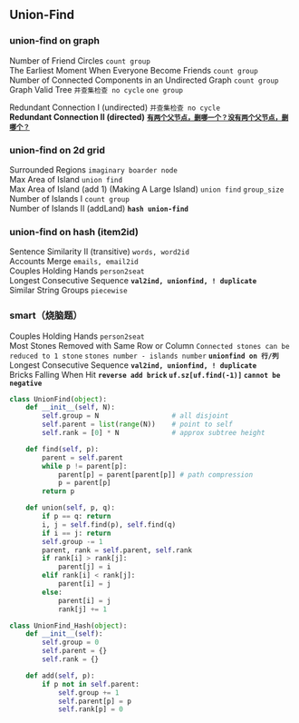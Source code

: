 ## Union-Find


### union-find on graph

Number of Friend Circles `count group`   
The Earliest Moment When Everyone Become Friends `count group`   
Number of Connected Components in an Undirected Graph `count group`    
Graph Valid Tree `并查集检查 no cycle` `one group`    

Redundant Connection I (undirected) `并查集检查 no cycle`     
**Redundant Connection II (directed)** [**`有两个父节点，删哪一个？没有两个父节点，删哪个？`**](https://leetcode.com/problems/redundant-connection-ii/discuss/278105/topic)     


### union-find on 2d grid
Surrounded Regions `imaginary boarder node`      
Max Area of Island `union find`     
Max Area of Island (add 1) (Making A Large Island) `union find` `group_size`    
Number of Islands I `count group`     
Number of Islands II (addLand) **`hash union-find`**    


### union-find on hash (item2id)
Sentence Similarity II (transitive) `words, word2id`    
Accounts Merge `emails, email2id`      
Couples Holding Hands `person2seat`       
Longest Consecutive Sequence **`val2ind, unionfind, ! duplicate`**        
Similar String Groups `piecewise`   


### smart（烧脑题）

Couples Holding Hands `person2seat`       
Most Stones Removed with Same Row or Column  `Connected stones can be reduced to 1 stone` `stones number - islands number` **`unionfind on 行/列`**         
Longest Consecutive Sequence **`val2ind, unionfind, ! duplicate`**        
Bricks Falling When Hit **`reverse add brick` `uf.sz[uf.find(-1)]` `cannot be negative`**              


``` python
class UnionFind(object):
    def __init__(self, N):
        self.group = N                  # all disjoint
        self.parent = list(range(N))    # point to self
        self.rank = [0] * N             # approx subtree height

    def find(self, p):
        parent = self.parent
        while p != parent[p]:
            parent[p] = parent[parent[p]] # path compression
            p = parent[p]
        return p

    def union(self, p, q):
        if p == q: return
        i, j = self.find(p), self.find(q)
        if i == j: return
        self.group -= 1
        parent, rank = self.parent, self.rank
        if rank[i] > rank[j]:
            parent[j] = i
        elif rank[i] < rank[j]:
            parent[i] = j
        else:
            parent[i] = j
            rank[j] += 1

class UnionFind_Hash(object):
    def __init__(self):
        self.group = 0
        self.parent = {}
        self.rank = {}

    def add(self, p):
        if p not in self.parent:
	        self.group += 1
	        self.parent[p] = p
	        self.rank[p] = 0
```